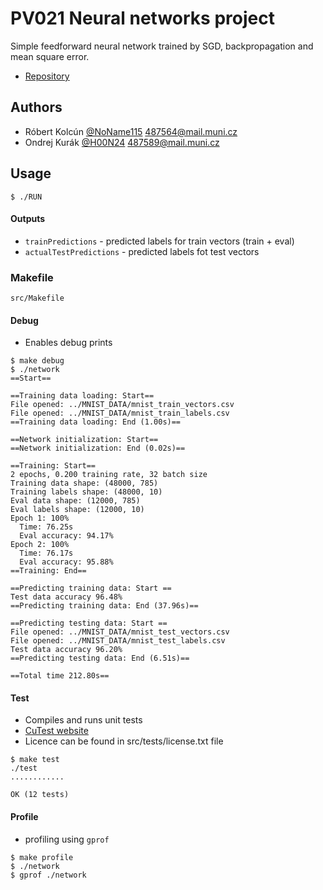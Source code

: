 # PV021 Neural networks project

Simple feedforward neural network trained by SGD, backpropagation and mean square error.
* [Repository](https://github.com/H00N24/neural-networks/)

## Authors
* Róbert Kolcún [@NoName115](https://github.com/NoName115) <487564@mail.muni.cz>
* Ondrej Kurák [@H00N24](https://github.com/H00N24) <487589@mail.muni.cz>

## Usage
```
$ ./RUN
```

#### Outputs
* `trainPredictions` - predicted labels for train vectors (train + eval)
* `actualTestPredictions` - predicted labels fot test vectors


### Makefile
`src/Makefile`

#### Debug
* Enables debug prints
```
$ make debug
$ ./network
==Start==

==Training data loading: Start==
File opened: ../MNIST_DATA/mnist_train_vectors.csv
File opened: ../MNIST_DATA/mnist_train_labels.csv
==Training data loading: End (1.00s)==

==Network initialization: Start==
==Network initialization: End (0.02s)==

==Training: Start==
2 epochs, 0.200 training rate, 32 batch size
Training data shape: (48000, 785)
Training labels shape: (48000, 10)
Eval data shape: (12000, 785)
Eval labels shape: (12000, 10)
Epoch 1: 100%
  Time: 76.25s
  Eval accuracy: 94.17%
Epoch 2: 100%
  Time: 76.17s
  Eval accuracy: 95.88%
==Training: End==

==Predicting training data: Start ==
Test data accuracy 96.48%
==Predicting training data: End (37.96s)==

==Predicting testing data: Start ==
File opened: ../MNIST_DATA/mnist_test_vectors.csv
File opened: ../MNIST_DATA/mnist_test_labels.csv
Test data accuracy 96.20%
==Predicting testing data: End (6.51s)==

==Total time 212.80s==
```

#### Test
- Compiles and runs unit tests
- [CuTest website](http://cutest.sourceforge.net/)
- Licence can be found in src/tests/license.txt file
```
$ make test
./test
............

OK (12 tests)
```

#### Profile
- profiling using `gprof`
```
$ make profile
$ ./network
$ gprof ./network
```